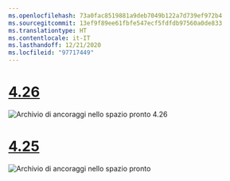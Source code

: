 ```yaml
---
ms.openlocfilehash: 73a0fac8519881a9deb7049b122a7d739ef972b4
ms.sourcegitcommit: 13ef9f89ee61fbfe547ecf5fdfdb97560a0de833
ms.translationtype: HT
ms.contentlocale: it-IT
ms.lasthandoff: 12/21/2020
ms.locfileid: "97717449"
---
```

# <a name="426"></a>[4.26](#tab/426)

![Archivio di ancoraggi nello spazio pronto 4.26](../images/local-spatial-anchors-img-01.png)

# <a name="425"></a>[4.25](#tab/425)

![Archivio di ancoraggi nello spazio pronto](../images/unreal-spatialanchors-store-ready.PNG)
